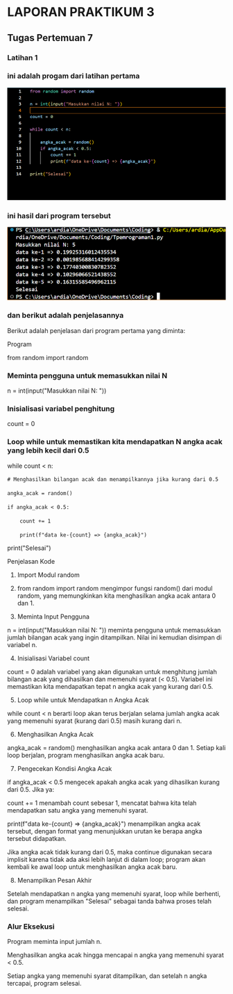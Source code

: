 # LAPORAN PRAKTIKUM 3

## Tugas Pertemuan 7

### Latihan 1

### ini adalah progam dari latihan pertama 

![Gambar1](https://github.com/Raihanardiansyah/Labpy03/blob/main/foto/program1.png?raw=true)

### ini hasil dari program tersebut

![Gambar1](https://github.com/Raihanardiansyah/Labpy03/blob/main/foto/hasil1.png?raw=true)

### dan berikut adalah penjelasannya

Berikut adalah penjelasan dari program pertama yang diminta:

Program

from random import random

### Meminta pengguna untuk memasukkan nilai N

n = int(input("Masukkan nilai N: "))

### Inisialisasi variabel penghitung
count = 0

### Loop while untuk memastikan kita mendapatkan N angka acak yang lebih kecil dari 0.5
while count < n:

    # Menghasilkan bilangan acak dan menampilkannya jika kurang dari 0.5
    
    angka_acak = random()
    
    if angka_acak < 0.5:
    
        count += 1
        
        print(f"data ke-{count} => {angka_acak}")

print("Selesai")

Penjelasan Kode

1. Import Modul random

2. from random import random mengimpor fungsi random() dari modul random, yang memungkinkan kita menghasilkan angka acak antara 0 dan 1.

3. Meminta Input Pengguna

n = int(input("Masukkan nilai N: ")) meminta pengguna untuk memasukkan jumlah bilangan acak yang ingin ditampilkan. Nilai ini kemudian disimpan di variabel n.


4. Inisialisasi Variabel count

count = 0 adalah variabel yang akan digunakan untuk menghitung jumlah bilangan acak yang dihasilkan dan memenuhi syarat (< 0.5). Variabel ini memastikan kita mendapatkan tepat n angka acak yang kurang dari 0.5.


5. Loop while untuk Mendapatkan n Angka Acak

while count < n berarti loop akan terus berjalan selama jumlah angka acak yang memenuhi syarat (kurang dari 0.5) masih kurang dari n.


6. Menghasilkan Angka Acak

angka_acak = random() menghasilkan angka acak antara 0 dan 1. Setiap kali loop berjalan, program menghasilkan angka acak baru.


7. Pengecekan Kondisi Angka Acak

if angka_acak < 0.5 mengecek apakah angka acak yang dihasilkan kurang dari 0.5. Jika ya:

count += 1 menambah count sebesar 1, mencatat bahwa kita telah mendapatkan satu angka yang memenuhi syarat.

print(f"data ke-{count} => {angka_acak}") menampilkan angka acak tersebut, dengan format yang menunjukkan urutan ke berapa angka tersebut didapatkan.


Jika angka acak tidak kurang dari 0.5, maka continue digunakan secara implisit karena tidak ada aksi lebih lanjut di dalam loop; program akan kembali ke awal loop untuk menghasilkan angka acak baru.


8. Menampilkan Pesan Akhir

Setelah mendapatkan n angka yang memenuhi syarat, loop while berhenti, dan program menampilkan "Selesai" sebagai tanda bahwa proses telah selesai.

### Alur Eksekusi

Program meminta input jumlah n.

Menghasilkan angka acak hingga mencapai n angka yang memenuhi syarat < 0.5.

Setiap angka yang memenuhi syarat ditampilkan, dan setelah n angka tercapai, program selesai.
